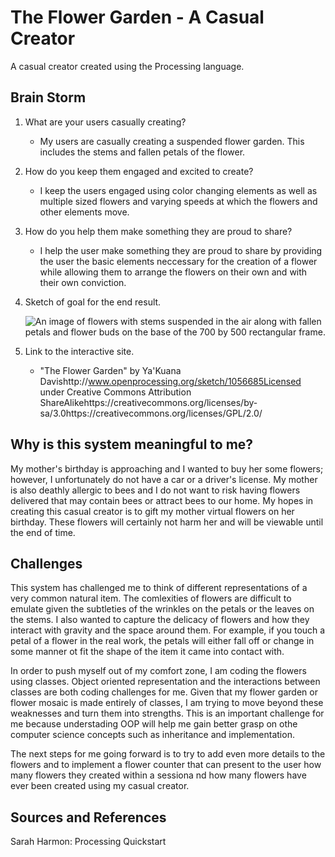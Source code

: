 # The Flower Garden - A Casual Creator
A casual creator created using the Processing language. 

## Brain Storm 
1. What are your users casually creating? 

    - My users are casually creating a suspended flower garden. This includes the stems and fallen petals of the flower. 

2. How do you keep them engaged and excited to create? 

    - I keep the users engaged using color changing elements as well as multiple sized flowers and varying speeds at which the flowers and other elements move. 

3. How do you help them make something they are proud to share?

    - I help the user make something they are proud to share by providing the user the basic elements neccessary for the creation of a flower while allowing them to arrange the flowers on their own and with their own conviction. 

4. Sketch of goal for the end result.
    
    ![An image of flowers with stems suspended in the air along with fallen petals and flower buds on the base of the 700 by 500 rectangular frame.](/images/flowe-garden.jpeg)

5. Link to the interactive site. 

    -  "The Flower Garden" by Ya'Kuana Davishttp://www.openprocessing.org/sketch/1056685Licensed under Creative Commons Attribution ShareAlikehttps://creativecommons.org/licenses/by-sa/3.0https://creativecommons.org/licenses/GPL/2.0/

## Why is this system meaningful to me?

My mother's birthday is approaching and I wanted to buy her some flowers; however, I unfortunately do not have a car or a driver's license. My mother is also deathly allergic to bees and I do not want to risk having flowers delivered that may contain bees or attract bees to our home. My hopes in creating this casual creator is to gift my mother virtual flowers on her birthday. These flowers will certainly not harm her and will be viewable until the end of time. 

## Challenges 
This system has challenged me to think of different representations of a very common natural item. The comlexities of flowers are difficult to emulate given the subtleties of the wrinkles on the petals or the leaves on the stems. I also wanted to capture the delicacy of flowers and how they interact with gravity and the space around them. For example, if you touch a petal of a flower in the real work, the petals will either fall off or change in some manner ot fit the shape of the item it came into contact with. 

In order to push myself out of my comfort zone, I am coding the flowers using classes. Object oriented representation and the interactions between classes are both coding challenges for me. Given that my flower garden or flower mosaic is made entirely of classes, I am trying to move beyond these weaknesses and turn them into strengths. This is an important challenge for me because understading OOP will help me gain better grasp on othe computer science concepts such as inheritance and implementation. 

The next steps for me going forward is to try to add even more details to the flowers and to implement a flower counter that can present to the user how many flowers they created within a sessiona nd how many flowers have ever been created using my casual creator. 

## Sources and References 
Sarah Harmon: Processing Quickstart
